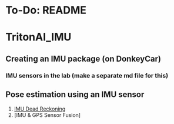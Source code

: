 # To-Do: README
# TritonAI_IMU
## Creating an IMU package (on DonkeyCar)
### IMU sensors in the lab (make a separate md file for this)

## Pose estimation using an IMU sensor
1. [IMU Dead Reckoning](https://github.com/ecdg/TritonAI_IMU/blob/main/docs/imu_dead_reckoning.md)
2. [IMU & GPS Sensor Fusion]

